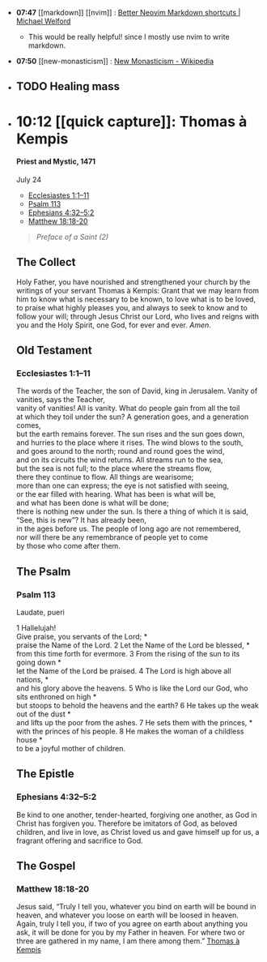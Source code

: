 - **07:47** [[markdown]] [[nvim]] :  [Better Neovim Markdown shortcuts | Michael Welford](https://its.mw/posts/better-neovim-markdown-shortcuts/#:~:text=Now%2C%20when%20I%20select%20some,the%20text%20into%20inline%20code.)
	- This would be really helpful! since I mostly use nvim to write markdown.
- **07:50** [[new-monasticism]] :  [New Monasticism - Wikipedia](https://en.wikipedia.org/wiki/New_Monasticism)
- TODO Healing mass
	-
- **10:12** [[quick capture]]: Thomas à Kempis
  ===============
  
  #### Priest and Mystic, 1471  
  July 24
  
  *   [Ecclesiastes 1:1–11](#ot1)
  *   [Psalm 113](#ps1)
  *   [Ephesians 4:32–5:2](#nt1)
  *   [Matthew 18:18-20](#gsp1)
  
  >  _Preface of a Saint (2)_ 
  
  The Collect
  -----------
  
   Holy Father, you have nourished and strengthened your church by the writings of your servant Thomas à Kempis: Grant that we may learn from him to know what is necessary to be known, to love what is to be loved, to praise what highly pleases you, and always to seek to know and to follow your will; through Jesus Christ our Lord, who lives and reigns with you and the Holy Spirit, one God, for ever and ever. _Amen_. 
  
  Old Testament
  -------------
  
  ### Ecclesiastes 1:1–11
  
   The words of the Teacher, the son of David, king in Jerusalem.  Vanity of vanities, says the Teacher,  
  vanity of vanities! All is vanity.  What do people gain from all the toil  
  at which they toil under the sun?  A generation goes, and a generation comes,  
  but the earth remains forever.  The sun rises and the sun goes down,  
  and hurries to the place where it rises.  The wind blows to the south,  
  and goes around to the north;  round and round goes the wind,  
  and on its circuits the wind returns.  All streams run to the sea,  
  but the sea is not full;  to the place where the streams flow,  
  there they continue to flow.  All things are wearisome;  
  more than one can express;  the eye is not satisfied with seeing,  
  or the ear filled with hearing.  What has been is what will be,  
  and what has been done is what will be done;  
  there is nothing new under the sun.  Is there a thing of which it is said,  
  “See, this is new”?  It has already been,  
  in the ages before us.  The people of long ago are not remembered,  
  nor will there be any remembrance  of people yet to come  
  by those who come after them. 
  
  The Psalm
  ---------
  
  ### Psalm 113
  
   Laudate, pueri 
  
   1 Hallelujah!  
  Give praise, you servants of the Lord; \*  
  praise the Name of the Lord.  2 Let the Name of the Lord be blessed, \*  
  from this time forth for evermore.  3 From the rising of the sun to its going down \*  
  let the Name of the Lord be praised.  4 The Lord is high above all nations, \*  
  and his glory above the heavens.  5 Who is like the Lord our God, who sits enthroned on high \*  
  but stoops to behold the heavens and the earth?  6 He takes up the weak out of the dust \*  
  and lifts up the poor from the ashes.  7 He sets them with the princes, \*  
  with the princes of his people.  8 He makes the woman of a childless house \*  
  to be a joyful mother of children. 
  
  The Epistle
  -----------
  
  ### Ephesians 4:32–5:2
  
   Be kind to one another, tender-hearted, forgiving one another, as God in Christ has forgiven you. Therefore be imitators of God, as beloved children, and live in love, as Christ loved us and gave himself up for us, a fragrant offering and sacrifice to God. 
  
  The Gospel
  ----------
  
  ### Matthew 18:18-20
  
   Jesus said, “Truly I tell you, whatever you bind on earth will be bound in heaven, and whatever you loose on earth will be loosed in heaven. Again, truly I tell you, if two of you agree on earth about anything you ask, it will be done for you by my Father in heaven. For where two or three are gathered in my name, I am there among them.” [Thomas à Kempis](https://www.lectionarypage.net/LesserFF/Jul/Kempis.html)